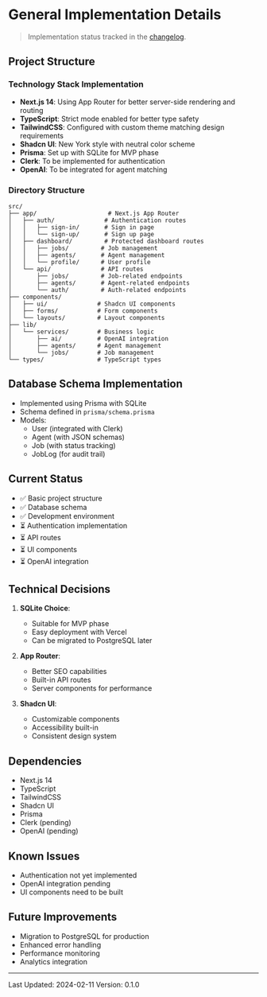 # General Implementation Details

> Implementation status tracked in the [changelog](../log/CHANGELOG.md).

## Project Structure

### Technology Stack Implementation

- **Next.js 14**: Using App Router for better server-side rendering and routing
- **TypeScript**: Strict mode enabled for better type safety
- **TailwindCSS**: Configured with custom theme matching design requirements
- **Shadcn UI**: New York style with neutral color scheme
- **Prisma**: Set up with SQLite for MVP phase
- **Clerk**: To be implemented for authentication
- **OpenAI**: To be integrated for agent matching

### Directory Structure

```
src/
├── app/                    # Next.js App Router
│   ├── auth/              # Authentication routes
│   │   ├── sign-in/       # Sign in page
│   │   └── sign-up/       # Sign up page
│   ├── dashboard/         # Protected dashboard routes
│   │   ├── jobs/         # Job management
│   │   ├── agents/       # Agent management
│   │   └── profile/      # User profile
│   └── api/              # API routes
│       ├── jobs/         # Job-related endpoints
│       ├── agents/       # Agent-related endpoints
│       └── auth/         # Auth-related endpoints
├── components/
│   ├── ui/              # Shadcn UI components
│   ├── forms/           # Form components
│   └── layouts/         # Layout components
├── lib/
│   └── services/        # Business logic
│       ├── ai/          # OpenAI integration
│       ├── agents/      # Agent management
│       └── jobs/        # Job management
└── types/               # TypeScript types
```

## Database Schema Implementation

- Implemented using Prisma with SQLite
- Schema defined in `prisma/schema.prisma`
- Models:
  - User (integrated with Clerk)
  - Agent (with JSON schemas)
  - Job (with status tracking)
  - JobLog (for audit trail)

## Current Status

- ✅ Basic project structure
- ✅ Database schema
- ✅ Development environment
- ⏳ Authentication implementation
- ⏳ API routes
- ⏳ UI components
- ⏳ OpenAI integration

## Technical Decisions

1. **SQLite Choice**:

   - Suitable for MVP phase
   - Easy deployment with Vercel
   - Can be migrated to PostgreSQL later

2. **App Router**:

   - Better SEO capabilities
   - Built-in API routes
   - Server components for performance

3. **Shadcn UI**:
   - Customizable components
   - Accessibility built-in
   - Consistent design system

## Dependencies

- Next.js 14
- TypeScript
- TailwindCSS
- Shadcn UI
- Prisma
- Clerk (pending)
- OpenAI (pending)

## Known Issues

- Authentication not yet implemented
- OpenAI integration pending
- UI components need to be built

## Future Improvements

- Migration to PostgreSQL for production
- Enhanced error handling
- Performance monitoring
- Analytics integration

---

Last Updated: 2024-02-11
Version: 0.1.0
